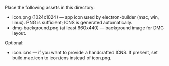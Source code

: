 Place the following assets in this directory:

- icon.png (1024x1024) — app icon used by electron-builder (mac, win, linux). PNG is sufficient; ICNS is generated automatically.
- dmg-background.png (at least 660x440) — background image for DMG layout.

Optional:
- icon.icns — if you want to provide a handcrafted ICNS. If present, set build.mac.icon to icon.icns instead of icon.png.
